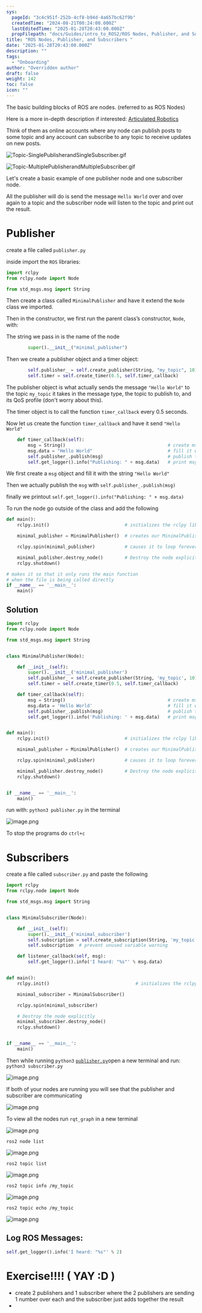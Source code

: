 ```yaml
---
sys:
  pageId: "3c4c951f-252b-4cf8-b94d-4a657bc62f9b"
  createdTime: "2024-08-21T00:24:00.000Z"
  lastEditedTime: "2025-01-28T20:43:00.000Z"
  propFilepath: "docs/Guides/intro_to_ROS2/ROS Nodes, Publisher, and Subscribers .md"
title: "ROS Nodes, Publisher, and Subscribers "
date: "2025-01-28T20:43:00.000Z"
description: ""
tags:
  - "Onboarding"
author: "Overridden author"
draft: false
weight: 142
toc: false
icon: ""
---
```


The basic building blocks of ROS are nodes. (referred to as ROS Nodes)

Here is a more in-depth description if interested: [Articulated Robotics](https://articulatedrobotics.xyz/tutorials/ready-for-ros/ros-overview#2-nodes)

Think of them as online accounts where any node can publish posts to some topic and any account can subscribe to any topic to receive updates on new posts.

![Topic-SinglePublisherandSingleSubscriber.gif](https://docs.ros.org/en/humble/_images/Topic-SinglePublisherandSingleSubscriber.gif)

![Topic-MultiplePublisherandMultipleSubscriber.gif](https://docs.ros.org/en/humble/_images/Topic-MultiplePublisherandMultipleSubscriber.gif)

Let's create a basic example of one publisher node and one subscriber node.

All the publisher will do is send the message `Hello World` over and over again to a topic and the subscriber node will listen to the topic and print out the result.

# Publisher

create a file called `publisher.py` 

inside import the `ROS` libraries:

```python
import rclpy
from rclpy.node import Node

from std_msgs.msg import String
```

Then create a class called `MinimalPublisher` and have it extend the `Node` class we imported.

Then in the constructor, we first run the parent class’s constructor, `Node`, with:

The string we pass in is the name of the node

```python
        super().__init__("minimal_publisher")
```

Then we create a publisher object and a timer object:

```python
        self.publisher_ = self.create_publisher(String, "my_topic", 10)
        self.timer = self.create_timer(0.5, self.timer_callback)
```

The publisher object is what actually sends the message `"Hello World"` to the topic `my_topic` it takes in the message type, the topic to publish to, and its QoS profile (don't worry about this).

The timer object is to call the function `timer_callback` every 0.5 seconds.

Now let us create the function `timer_callback` and have it send `"Hello World"`

```python
    def timer_callback(self):
        msg = String()                                      # create msg object
        msg.data = "Hello World"                            # fill it with data
        self.publisher_.publish(msg)                        # publish the message
        self.get_logger().info("Publishing: " + msg.data)   # print msg
```

We first create a `msg` object and fill it with the string `"Hello World"`

Then we actually publish the `msg` with `self.publisher_.publish(msg)`

finally we printout `self.get_logger().info("Publishing: " + msg.data)`

To run the node go outside of the class and add the following

```python
def main():
    rclpy.init()                            # initializes the rclpy library

    minimal_publisher = MinimalPublisher()  # creates our MinimalPublisher object

    rclpy.spin(minimal_publisher)           # causes it to loop forever

    minimal_publisher.destroy_node()        # Destroy the node explicitly
    rclpy.shutdown()

# makes it so that it only runs the main function
# when the file is being called directly
if __name__ == '__main__': 
    main()
```

## Solution

```python
import rclpy
from rclpy.node import Node

from std_msgs.msg import String


class MinimalPublisher(Node):

    def __init__(self):
        super().__init__('minimal_publisher')
        self.publisher_ = self.create_publisher(String, 'my_topic', 10)
        self.timer = self.create_timer(0.5, self.timer_callback)

    def timer_callback(self):
        msg = String()                                      # create msg object
        msg.data = 'Hello World'                            # fill it with data
        self.publisher_.publish(msg)                        # publish the message
        self.get_logger().info('Publishing: ' + msg.data)   # print msg


def main():
    rclpy.init()                            # initializes the rclpy library

    minimal_publisher = MinimalPublisher()  # creates our MinimalPublisher object

    rclpy.spin(minimal_publisher)           # causes it to loop forever

    minimal_publisher.destroy_node()        # Destroy the node explicitly
    rclpy.shutdown()


if __name__ == '__main__':
    main()
```

run with: `python3 publisher.py` in the terminal

![image.png](https://prod-files-secure.s3.us-west-2.amazonaws.com/d518164a-d88e-44d1-a4ee-3adb3bd8bce0/9214accb-ad5b-44f1-a31c-b3167c59138b/image.png?X-Amz-Algorithm=AWS4-HMAC-SHA256&X-Amz-Content-Sha256=UNSIGNED-PAYLOAD&X-Amz-Credential=ASIAZI2LB466RK5WVEGP%2F20250203%2Fus-west-2%2Fs3%2Faws4_request&X-Amz-Date=20250203T220710Z&X-Amz-Expires=3600&X-Amz-Security-Token=IQoJb3JpZ2luX2VjEAYaCXVzLXdlc3QtMiJIMEYCIQChVJBUg6fQwwuszG21lnFnRNri9oCVzqeKjhNLLWS66wIhAP%2F5062zfmI5%2BZMzgRlXDxgze2EHaWpbPMuYdOMvSbRBKv8DCB8QABoMNjM3NDIzMTgzODA1IgxdzxNWSTC2JQri1Acq3AOIGuxsYsGLeD%2F8ju67%2BqUc0W8wtnoUAOdT5zNqaJJOh%2Besm5cbOQ5hjlpzPETPMTopRruurlWIpxGw3NJW%2Bhws6siAUaMg5VZwhs2YKPNeWZ67Ej1WeyJs%2BZ%2B%2B5NtsDmBlqq6%2BIZrY5jw8dam67eOztdMWdcZSaZZZUAXlaZVSj5oV76%2BE6tZ5%2FqOFaqS2yEK7zwxBK51d%2F64BfYhvK4urO2AHyUh%2F1gy4O8egIey0ylvDQRW%2BDHg0%2B1GJl7oOPBJsE%2FcE7CC5ZpU026RRObWW1kftVFBEoy1ZmP1ce9LHNcxzROO1KeqrDV%2FV6U5BYOPbhvaqAFp9aKvfqP7EKZ8ILgGRLar7wl4D9F7CzZUk3tZUO7KD1bHl6d2XkCWKj%2FxVx3ZYN%2FsqFyl2cEbdALccdgzKC0rQnsgs3XnbW0uYwHShKLM9Jl%2FN0yxUUslOKwlioUrUNX4tcwYndQf5IuuDyUhYufH%2F4%2FQ7lxxoERVEx5DlhowO2B4t0joEtpEnx6c9eOAG5guxAtsFdfiwN%2BnJ3eDIqwA6fLXxVNxobqreUkDuzsqBVyt8n5KVelKzVOgStirv62j8Mz9PsiwR%2B6z55DuuHqBnokEz8gk3U7hxG6i6%2BWuGgu9Lp9QXQjDY%2BYS9BjqkAfGpEKGz98HYyONw8dmExfBMqJibXZs5C8K8KEp6rLlJvyYNgSw5rNCMzLG2rdEhfEX63gTit7ui779UrWbH7fHN5wbQpvrC8czsx2mF6LcHE6dLLCZTsuK9dqjgtSMKQxKRr9XRYVMBkypt34stmr8tnjoFxxCu1Xhgkn48Njur4KgnXt3uDVLm64ObjCk1V4XJJHE0bmeEAXSk876FR9UhxNTe&X-Amz-Signature=e545b56049e1e39b357ece0931b17e8e74dac687ee567dc02caeec90812757c2&X-Amz-SignedHeaders=host&x-id=GetObject)

To stop the programs do `ctrl+c`

# Subscribers

create a file called `subscriber.py` and paste the following

```python
import rclpy
from rclpy.node import Node

from std_msgs.msg import String


class MinimalSubscriber(Node):

    def __init__(self):
        super().__init__('minimal_subscriber')
        self.subscription = self.create_subscription(String, 'my_topic', self.listener_callback, 10)
        self.subscription  # prevent unused variable warning

    def listener_callback(self, msg):
        self.get_logger().info('I heard: "%s"' % msg.data)


def main():
    rclpy.init()                                # initializes the rclpy library

    minimal_subscriber = MinimalSubscriber()

    rclpy.spin(minimal_subscriber)

    # Destroy the node explicitly
    minimal_subscriber.destroy_node()
    rclpy.shutdown()


if __name__ == '__main__':
    main()
```

Then while running `python3` [`publisher.py`](http://publisher.py/)open a new terminal and run: `python3 subscriber.py` 

![image.png](https://prod-files-secure.s3.us-west-2.amazonaws.com/d518164a-d88e-44d1-a4ee-3adb3bd8bce0/611fccf2-c738-4dbd-94e9-98f209092866/image.png?X-Amz-Algorithm=AWS4-HMAC-SHA256&X-Amz-Content-Sha256=UNSIGNED-PAYLOAD&X-Amz-Credential=ASIAZI2LB466RK5WVEGP%2F20250203%2Fus-west-2%2Fs3%2Faws4_request&X-Amz-Date=20250203T220710Z&X-Amz-Expires=3600&X-Amz-Security-Token=IQoJb3JpZ2luX2VjEAYaCXVzLXdlc3QtMiJIMEYCIQChVJBUg6fQwwuszG21lnFnRNri9oCVzqeKjhNLLWS66wIhAP%2F5062zfmI5%2BZMzgRlXDxgze2EHaWpbPMuYdOMvSbRBKv8DCB8QABoMNjM3NDIzMTgzODA1IgxdzxNWSTC2JQri1Acq3AOIGuxsYsGLeD%2F8ju67%2BqUc0W8wtnoUAOdT5zNqaJJOh%2Besm5cbOQ5hjlpzPETPMTopRruurlWIpxGw3NJW%2Bhws6siAUaMg5VZwhs2YKPNeWZ67Ej1WeyJs%2BZ%2B%2B5NtsDmBlqq6%2BIZrY5jw8dam67eOztdMWdcZSaZZZUAXlaZVSj5oV76%2BE6tZ5%2FqOFaqS2yEK7zwxBK51d%2F64BfYhvK4urO2AHyUh%2F1gy4O8egIey0ylvDQRW%2BDHg0%2B1GJl7oOPBJsE%2FcE7CC5ZpU026RRObWW1kftVFBEoy1ZmP1ce9LHNcxzROO1KeqrDV%2FV6U5BYOPbhvaqAFp9aKvfqP7EKZ8ILgGRLar7wl4D9F7CzZUk3tZUO7KD1bHl6d2XkCWKj%2FxVx3ZYN%2FsqFyl2cEbdALccdgzKC0rQnsgs3XnbW0uYwHShKLM9Jl%2FN0yxUUslOKwlioUrUNX4tcwYndQf5IuuDyUhYufH%2F4%2FQ7lxxoERVEx5DlhowO2B4t0joEtpEnx6c9eOAG5guxAtsFdfiwN%2BnJ3eDIqwA6fLXxVNxobqreUkDuzsqBVyt8n5KVelKzVOgStirv62j8Mz9PsiwR%2B6z55DuuHqBnokEz8gk3U7hxG6i6%2BWuGgu9Lp9QXQjDY%2BYS9BjqkAfGpEKGz98HYyONw8dmExfBMqJibXZs5C8K8KEp6rLlJvyYNgSw5rNCMzLG2rdEhfEX63gTit7ui779UrWbH7fHN5wbQpvrC8czsx2mF6LcHE6dLLCZTsuK9dqjgtSMKQxKRr9XRYVMBkypt34stmr8tnjoFxxCu1Xhgkn48Njur4KgnXt3uDVLm64ObjCk1V4XJJHE0bmeEAXSk876FR9UhxNTe&X-Amz-Signature=1da07ed99c3add79e45227d96309ae1b15b8fd196bd16def768b19acc88d777a&X-Amz-SignedHeaders=host&x-id=GetObject)

If both of your nodes are running you will see that the publisher and subscriber are communicating

![image.png](https://prod-files-secure.s3.us-west-2.amazonaws.com/d518164a-d88e-44d1-a4ee-3adb3bd8bce0/eea428b5-1cf0-43bb-a30b-81cbaf6c5c78/image.png?X-Amz-Algorithm=AWS4-HMAC-SHA256&X-Amz-Content-Sha256=UNSIGNED-PAYLOAD&X-Amz-Credential=ASIAZI2LB466RK5WVEGP%2F20250203%2Fus-west-2%2Fs3%2Faws4_request&X-Amz-Date=20250203T220710Z&X-Amz-Expires=3600&X-Amz-Security-Token=IQoJb3JpZ2luX2VjEAYaCXVzLXdlc3QtMiJIMEYCIQChVJBUg6fQwwuszG21lnFnRNri9oCVzqeKjhNLLWS66wIhAP%2F5062zfmI5%2BZMzgRlXDxgze2EHaWpbPMuYdOMvSbRBKv8DCB8QABoMNjM3NDIzMTgzODA1IgxdzxNWSTC2JQri1Acq3AOIGuxsYsGLeD%2F8ju67%2BqUc0W8wtnoUAOdT5zNqaJJOh%2Besm5cbOQ5hjlpzPETPMTopRruurlWIpxGw3NJW%2Bhws6siAUaMg5VZwhs2YKPNeWZ67Ej1WeyJs%2BZ%2B%2B5NtsDmBlqq6%2BIZrY5jw8dam67eOztdMWdcZSaZZZUAXlaZVSj5oV76%2BE6tZ5%2FqOFaqS2yEK7zwxBK51d%2F64BfYhvK4urO2AHyUh%2F1gy4O8egIey0ylvDQRW%2BDHg0%2B1GJl7oOPBJsE%2FcE7CC5ZpU026RRObWW1kftVFBEoy1ZmP1ce9LHNcxzROO1KeqrDV%2FV6U5BYOPbhvaqAFp9aKvfqP7EKZ8ILgGRLar7wl4D9F7CzZUk3tZUO7KD1bHl6d2XkCWKj%2FxVx3ZYN%2FsqFyl2cEbdALccdgzKC0rQnsgs3XnbW0uYwHShKLM9Jl%2FN0yxUUslOKwlioUrUNX4tcwYndQf5IuuDyUhYufH%2F4%2FQ7lxxoERVEx5DlhowO2B4t0joEtpEnx6c9eOAG5guxAtsFdfiwN%2BnJ3eDIqwA6fLXxVNxobqreUkDuzsqBVyt8n5KVelKzVOgStirv62j8Mz9PsiwR%2B6z55DuuHqBnokEz8gk3U7hxG6i6%2BWuGgu9Lp9QXQjDY%2BYS9BjqkAfGpEKGz98HYyONw8dmExfBMqJibXZs5C8K8KEp6rLlJvyYNgSw5rNCMzLG2rdEhfEX63gTit7ui779UrWbH7fHN5wbQpvrC8czsx2mF6LcHE6dLLCZTsuK9dqjgtSMKQxKRr9XRYVMBkypt34stmr8tnjoFxxCu1Xhgkn48Njur4KgnXt3uDVLm64ObjCk1V4XJJHE0bmeEAXSk876FR9UhxNTe&X-Amz-Signature=1d0a65b6e5364f388d7142c9c20bc875e93e063b495e35331a315d5b46266a15&X-Amz-SignedHeaders=host&x-id=GetObject)

To view all the nodes run `rqt_graph` in a new terminal

![image.png](https://prod-files-secure.s3.us-west-2.amazonaws.com/d518164a-d88e-44d1-a4ee-3adb3bd8bce0/1d98e964-4318-4d62-b5c4-8c8f78368598/image.png?X-Amz-Algorithm=AWS4-HMAC-SHA256&X-Amz-Content-Sha256=UNSIGNED-PAYLOAD&X-Amz-Credential=ASIAZI2LB466RK5WVEGP%2F20250203%2Fus-west-2%2Fs3%2Faws4_request&X-Amz-Date=20250203T220710Z&X-Amz-Expires=3600&X-Amz-Security-Token=IQoJb3JpZ2luX2VjEAYaCXVzLXdlc3QtMiJIMEYCIQChVJBUg6fQwwuszG21lnFnRNri9oCVzqeKjhNLLWS66wIhAP%2F5062zfmI5%2BZMzgRlXDxgze2EHaWpbPMuYdOMvSbRBKv8DCB8QABoMNjM3NDIzMTgzODA1IgxdzxNWSTC2JQri1Acq3AOIGuxsYsGLeD%2F8ju67%2BqUc0W8wtnoUAOdT5zNqaJJOh%2Besm5cbOQ5hjlpzPETPMTopRruurlWIpxGw3NJW%2Bhws6siAUaMg5VZwhs2YKPNeWZ67Ej1WeyJs%2BZ%2B%2B5NtsDmBlqq6%2BIZrY5jw8dam67eOztdMWdcZSaZZZUAXlaZVSj5oV76%2BE6tZ5%2FqOFaqS2yEK7zwxBK51d%2F64BfYhvK4urO2AHyUh%2F1gy4O8egIey0ylvDQRW%2BDHg0%2B1GJl7oOPBJsE%2FcE7CC5ZpU026RRObWW1kftVFBEoy1ZmP1ce9LHNcxzROO1KeqrDV%2FV6U5BYOPbhvaqAFp9aKvfqP7EKZ8ILgGRLar7wl4D9F7CzZUk3tZUO7KD1bHl6d2XkCWKj%2FxVx3ZYN%2FsqFyl2cEbdALccdgzKC0rQnsgs3XnbW0uYwHShKLM9Jl%2FN0yxUUslOKwlioUrUNX4tcwYndQf5IuuDyUhYufH%2F4%2FQ7lxxoERVEx5DlhowO2B4t0joEtpEnx6c9eOAG5guxAtsFdfiwN%2BnJ3eDIqwA6fLXxVNxobqreUkDuzsqBVyt8n5KVelKzVOgStirv62j8Mz9PsiwR%2B6z55DuuHqBnokEz8gk3U7hxG6i6%2BWuGgu9Lp9QXQjDY%2BYS9BjqkAfGpEKGz98HYyONw8dmExfBMqJibXZs5C8K8KEp6rLlJvyYNgSw5rNCMzLG2rdEhfEX63gTit7ui779UrWbH7fHN5wbQpvrC8czsx2mF6LcHE6dLLCZTsuK9dqjgtSMKQxKRr9XRYVMBkypt34stmr8tnjoFxxCu1Xhgkn48Njur4KgnXt3uDVLm64ObjCk1V4XJJHE0bmeEAXSk876FR9UhxNTe&X-Amz-Signature=bd71e4edcc1ebfd90cf0df8e499e04a25d3e574c5d9d9bfdb4abc81530f1ff47&X-Amz-SignedHeaders=host&x-id=GetObject)

`ros2 node list`

![image.png](https://prod-files-secure.s3.us-west-2.amazonaws.com/d518164a-d88e-44d1-a4ee-3adb3bd8bce0/680ac8cf-e6d9-4164-9ece-5b9a6fccffee/image.png?X-Amz-Algorithm=AWS4-HMAC-SHA256&X-Amz-Content-Sha256=UNSIGNED-PAYLOAD&X-Amz-Credential=ASIAZI2LB466RK5WVEGP%2F20250203%2Fus-west-2%2Fs3%2Faws4_request&X-Amz-Date=20250203T220710Z&X-Amz-Expires=3600&X-Amz-Security-Token=IQoJb3JpZ2luX2VjEAYaCXVzLXdlc3QtMiJIMEYCIQChVJBUg6fQwwuszG21lnFnRNri9oCVzqeKjhNLLWS66wIhAP%2F5062zfmI5%2BZMzgRlXDxgze2EHaWpbPMuYdOMvSbRBKv8DCB8QABoMNjM3NDIzMTgzODA1IgxdzxNWSTC2JQri1Acq3AOIGuxsYsGLeD%2F8ju67%2BqUc0W8wtnoUAOdT5zNqaJJOh%2Besm5cbOQ5hjlpzPETPMTopRruurlWIpxGw3NJW%2Bhws6siAUaMg5VZwhs2YKPNeWZ67Ej1WeyJs%2BZ%2B%2B5NtsDmBlqq6%2BIZrY5jw8dam67eOztdMWdcZSaZZZUAXlaZVSj5oV76%2BE6tZ5%2FqOFaqS2yEK7zwxBK51d%2F64BfYhvK4urO2AHyUh%2F1gy4O8egIey0ylvDQRW%2BDHg0%2B1GJl7oOPBJsE%2FcE7CC5ZpU026RRObWW1kftVFBEoy1ZmP1ce9LHNcxzROO1KeqrDV%2FV6U5BYOPbhvaqAFp9aKvfqP7EKZ8ILgGRLar7wl4D9F7CzZUk3tZUO7KD1bHl6d2XkCWKj%2FxVx3ZYN%2FsqFyl2cEbdALccdgzKC0rQnsgs3XnbW0uYwHShKLM9Jl%2FN0yxUUslOKwlioUrUNX4tcwYndQf5IuuDyUhYufH%2F4%2FQ7lxxoERVEx5DlhowO2B4t0joEtpEnx6c9eOAG5guxAtsFdfiwN%2BnJ3eDIqwA6fLXxVNxobqreUkDuzsqBVyt8n5KVelKzVOgStirv62j8Mz9PsiwR%2B6z55DuuHqBnokEz8gk3U7hxG6i6%2BWuGgu9Lp9QXQjDY%2BYS9BjqkAfGpEKGz98HYyONw8dmExfBMqJibXZs5C8K8KEp6rLlJvyYNgSw5rNCMzLG2rdEhfEX63gTit7ui779UrWbH7fHN5wbQpvrC8czsx2mF6LcHE6dLLCZTsuK9dqjgtSMKQxKRr9XRYVMBkypt34stmr8tnjoFxxCu1Xhgkn48Njur4KgnXt3uDVLm64ObjCk1V4XJJHE0bmeEAXSk876FR9UhxNTe&X-Amz-Signature=d7b334a29ddcf4456727433fc47b494d1ed1a7446fa3f477910a3615eccaedd6&X-Amz-SignedHeaders=host&x-id=GetObject)

`ros2 topic list`

![image.png](https://prod-files-secure.s3.us-west-2.amazonaws.com/d518164a-d88e-44d1-a4ee-3adb3bd8bce0/eee2ebe1-27ef-4a4a-96fb-2ca54126fb29/image.png?X-Amz-Algorithm=AWS4-HMAC-SHA256&X-Amz-Content-Sha256=UNSIGNED-PAYLOAD&X-Amz-Credential=ASIAZI2LB466RK5WVEGP%2F20250203%2Fus-west-2%2Fs3%2Faws4_request&X-Amz-Date=20250203T220710Z&X-Amz-Expires=3600&X-Amz-Security-Token=IQoJb3JpZ2luX2VjEAYaCXVzLXdlc3QtMiJIMEYCIQChVJBUg6fQwwuszG21lnFnRNri9oCVzqeKjhNLLWS66wIhAP%2F5062zfmI5%2BZMzgRlXDxgze2EHaWpbPMuYdOMvSbRBKv8DCB8QABoMNjM3NDIzMTgzODA1IgxdzxNWSTC2JQri1Acq3AOIGuxsYsGLeD%2F8ju67%2BqUc0W8wtnoUAOdT5zNqaJJOh%2Besm5cbOQ5hjlpzPETPMTopRruurlWIpxGw3NJW%2Bhws6siAUaMg5VZwhs2YKPNeWZ67Ej1WeyJs%2BZ%2B%2B5NtsDmBlqq6%2BIZrY5jw8dam67eOztdMWdcZSaZZZUAXlaZVSj5oV76%2BE6tZ5%2FqOFaqS2yEK7zwxBK51d%2F64BfYhvK4urO2AHyUh%2F1gy4O8egIey0ylvDQRW%2BDHg0%2B1GJl7oOPBJsE%2FcE7CC5ZpU026RRObWW1kftVFBEoy1ZmP1ce9LHNcxzROO1KeqrDV%2FV6U5BYOPbhvaqAFp9aKvfqP7EKZ8ILgGRLar7wl4D9F7CzZUk3tZUO7KD1bHl6d2XkCWKj%2FxVx3ZYN%2FsqFyl2cEbdALccdgzKC0rQnsgs3XnbW0uYwHShKLM9Jl%2FN0yxUUslOKwlioUrUNX4tcwYndQf5IuuDyUhYufH%2F4%2FQ7lxxoERVEx5DlhowO2B4t0joEtpEnx6c9eOAG5guxAtsFdfiwN%2BnJ3eDIqwA6fLXxVNxobqreUkDuzsqBVyt8n5KVelKzVOgStirv62j8Mz9PsiwR%2B6z55DuuHqBnokEz8gk3U7hxG6i6%2BWuGgu9Lp9QXQjDY%2BYS9BjqkAfGpEKGz98HYyONw8dmExfBMqJibXZs5C8K8KEp6rLlJvyYNgSw5rNCMzLG2rdEhfEX63gTit7ui779UrWbH7fHN5wbQpvrC8czsx2mF6LcHE6dLLCZTsuK9dqjgtSMKQxKRr9XRYVMBkypt34stmr8tnjoFxxCu1Xhgkn48Njur4KgnXt3uDVLm64ObjCk1V4XJJHE0bmeEAXSk876FR9UhxNTe&X-Amz-Signature=fd7d8b9f2441f1ea03ad7bdbea8894a2341db0ae5863a21501703447eda084a9&X-Amz-SignedHeaders=host&x-id=GetObject)

`ros2 topic info /my_topic`

![image.png](https://prod-files-secure.s3.us-west-2.amazonaws.com/d518164a-d88e-44d1-a4ee-3adb3bd8bce0/6288ef12-cb9e-406f-b9eb-65feed3a9011/image.png?X-Amz-Algorithm=AWS4-HMAC-SHA256&X-Amz-Content-Sha256=UNSIGNED-PAYLOAD&X-Amz-Credential=ASIAZI2LB466RK5WVEGP%2F20250203%2Fus-west-2%2Fs3%2Faws4_request&X-Amz-Date=20250203T220710Z&X-Amz-Expires=3600&X-Amz-Security-Token=IQoJb3JpZ2luX2VjEAYaCXVzLXdlc3QtMiJIMEYCIQChVJBUg6fQwwuszG21lnFnRNri9oCVzqeKjhNLLWS66wIhAP%2F5062zfmI5%2BZMzgRlXDxgze2EHaWpbPMuYdOMvSbRBKv8DCB8QABoMNjM3NDIzMTgzODA1IgxdzxNWSTC2JQri1Acq3AOIGuxsYsGLeD%2F8ju67%2BqUc0W8wtnoUAOdT5zNqaJJOh%2Besm5cbOQ5hjlpzPETPMTopRruurlWIpxGw3NJW%2Bhws6siAUaMg5VZwhs2YKPNeWZ67Ej1WeyJs%2BZ%2B%2B5NtsDmBlqq6%2BIZrY5jw8dam67eOztdMWdcZSaZZZUAXlaZVSj5oV76%2BE6tZ5%2FqOFaqS2yEK7zwxBK51d%2F64BfYhvK4urO2AHyUh%2F1gy4O8egIey0ylvDQRW%2BDHg0%2B1GJl7oOPBJsE%2FcE7CC5ZpU026RRObWW1kftVFBEoy1ZmP1ce9LHNcxzROO1KeqrDV%2FV6U5BYOPbhvaqAFp9aKvfqP7EKZ8ILgGRLar7wl4D9F7CzZUk3tZUO7KD1bHl6d2XkCWKj%2FxVx3ZYN%2FsqFyl2cEbdALccdgzKC0rQnsgs3XnbW0uYwHShKLM9Jl%2FN0yxUUslOKwlioUrUNX4tcwYndQf5IuuDyUhYufH%2F4%2FQ7lxxoERVEx5DlhowO2B4t0joEtpEnx6c9eOAG5guxAtsFdfiwN%2BnJ3eDIqwA6fLXxVNxobqreUkDuzsqBVyt8n5KVelKzVOgStirv62j8Mz9PsiwR%2B6z55DuuHqBnokEz8gk3U7hxG6i6%2BWuGgu9Lp9QXQjDY%2BYS9BjqkAfGpEKGz98HYyONw8dmExfBMqJibXZs5C8K8KEp6rLlJvyYNgSw5rNCMzLG2rdEhfEX63gTit7ui779UrWbH7fHN5wbQpvrC8czsx2mF6LcHE6dLLCZTsuK9dqjgtSMKQxKRr9XRYVMBkypt34stmr8tnjoFxxCu1Xhgkn48Njur4KgnXt3uDVLm64ObjCk1V4XJJHE0bmeEAXSk876FR9UhxNTe&X-Amz-Signature=db03a8131976486149e9cc9e490ba0f29ffabdddb06b2b90730b20ff185a21c0&X-Amz-SignedHeaders=host&x-id=GetObject)

`ros2 topic echo /my_topic`

![image.png](https://prod-files-secure.s3.us-west-2.amazonaws.com/d518164a-d88e-44d1-a4ee-3adb3bd8bce0/0a6fcb4d-422d-4a6c-a803-749ef4adf2c6/image.png?X-Amz-Algorithm=AWS4-HMAC-SHA256&X-Amz-Content-Sha256=UNSIGNED-PAYLOAD&X-Amz-Credential=ASIAZI2LB466RK5WVEGP%2F20250203%2Fus-west-2%2Fs3%2Faws4_request&X-Amz-Date=20250203T220710Z&X-Amz-Expires=3600&X-Amz-Security-Token=IQoJb3JpZ2luX2VjEAYaCXVzLXdlc3QtMiJIMEYCIQChVJBUg6fQwwuszG21lnFnRNri9oCVzqeKjhNLLWS66wIhAP%2F5062zfmI5%2BZMzgRlXDxgze2EHaWpbPMuYdOMvSbRBKv8DCB8QABoMNjM3NDIzMTgzODA1IgxdzxNWSTC2JQri1Acq3AOIGuxsYsGLeD%2F8ju67%2BqUc0W8wtnoUAOdT5zNqaJJOh%2Besm5cbOQ5hjlpzPETPMTopRruurlWIpxGw3NJW%2Bhws6siAUaMg5VZwhs2YKPNeWZ67Ej1WeyJs%2BZ%2B%2B5NtsDmBlqq6%2BIZrY5jw8dam67eOztdMWdcZSaZZZUAXlaZVSj5oV76%2BE6tZ5%2FqOFaqS2yEK7zwxBK51d%2F64BfYhvK4urO2AHyUh%2F1gy4O8egIey0ylvDQRW%2BDHg0%2B1GJl7oOPBJsE%2FcE7CC5ZpU026RRObWW1kftVFBEoy1ZmP1ce9LHNcxzROO1KeqrDV%2FV6U5BYOPbhvaqAFp9aKvfqP7EKZ8ILgGRLar7wl4D9F7CzZUk3tZUO7KD1bHl6d2XkCWKj%2FxVx3ZYN%2FsqFyl2cEbdALccdgzKC0rQnsgs3XnbW0uYwHShKLM9Jl%2FN0yxUUslOKwlioUrUNX4tcwYndQf5IuuDyUhYufH%2F4%2FQ7lxxoERVEx5DlhowO2B4t0joEtpEnx6c9eOAG5guxAtsFdfiwN%2BnJ3eDIqwA6fLXxVNxobqreUkDuzsqBVyt8n5KVelKzVOgStirv62j8Mz9PsiwR%2B6z55DuuHqBnokEz8gk3U7hxG6i6%2BWuGgu9Lp9QXQjDY%2BYS9BjqkAfGpEKGz98HYyONw8dmExfBMqJibXZs5C8K8KEp6rLlJvyYNgSw5rNCMzLG2rdEhfEX63gTit7ui779UrWbH7fHN5wbQpvrC8czsx2mF6LcHE6dLLCZTsuK9dqjgtSMKQxKRr9XRYVMBkypt34stmr8tnjoFxxCu1Xhgkn48Njur4KgnXt3uDVLm64ObjCk1V4XJJHE0bmeEAXSk876FR9UhxNTe&X-Amz-Signature=5d0e79e890194d6a3869c786e441328212097594513f9b37a58146c25bda8480&X-Amz-SignedHeaders=host&x-id=GetObject)

## Log ROS Messages:

```python
self.get_logger().info('I heard: "%s"' % 2)
```

# Exercise!!!! ( YAY :D )

- create 2 publishers and 1 subscriber where the 2 publishers are sending 1 number over each and the subscriber just adds together the result
- 
